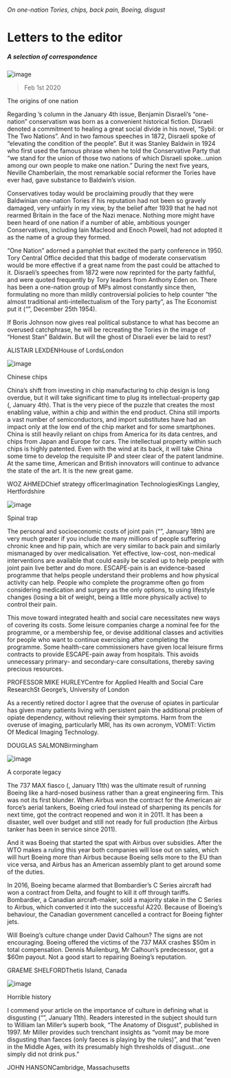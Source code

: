 ###### On one-nation Tories, chips, back pain, Boeing, disgust
# Letters to the editor 
##### A selection of correspondence 
![image](images/20200104_BRD000_1.jpg) 
> Feb 1st 2020 
The origins of one nation
Regarding ’s column in the January 4th issue, Benjamin Disraeli’s “one-nation” conservatism was born as a convenient historical fiction. Disraeli denoted a commitment to healing a great social divide in his novel, “Sybil: or The Two Nations”. And in two famous speeches in 1872, Disraeli spoke of “elevating the condition of the people”. But it was Stanley Baldwin in 1924 who first used the famous phrase when he told the Conservative Party that “we stand for the union of those two nations of which Disraeli spoke…union among our own people to make one nation.” During the next five years, Neville Chamberlain, the most remarkable social reformer the Tories have ever had, gave substance to Baldwin’s vision.

Conservatives today would be proclaiming proudly that they were Baldwinian one-nation Tories if his reputation had not been so gravely damaged, very unfairly in my view, by the belief after 1939 that he had not rearmed Britain in the face of the Nazi menace. Nothing more might have been heard of one nation if a number of able, ambitious younger Conservatives, including Iain Macleod and Enoch Powell, had not adopted it as the name of a group they formed.
“One Nation” adorned a pamphlet that excited the party conference in 1950. Tory Central Office decided that this badge of moderate conservatism would be more effective if a great name from the past could be attached to it. Disraeli’s speeches from 1872 were now reprinted for the party faithful, and were quoted frequently by Tory leaders from Anthony Eden on. There has been a one-nation group of MPs almost constantly since then, formulating no more than mildly controversial policies to help counter “the almost traditional anti-intellectualism of the Tory party”, as The Economist put it (“”, December 25th 1954).
If Boris Johnson now gives real political substance to what has become an overused catchphrase, he will be recreating the Tories in the image of “Honest Stan” Baldwin. But will the ghost of Disraeli ever be laid to rest?
ALISTAIR LEXDENHouse of LordsLondon
![image](images/20200104_TQD001.jpg) 

Chinese chips
China’s shift from investing in chip manufacturing to chip design is long overdue, but it will take significant time to plug its intellectual-property gap (, January 4th). That is the very piece of the puzzle that creates the most enabling value, within a chip and within the end product. China still imports a vast number of semiconductors, and import substitutes have had an impact only at the low end of the chip market and for some smartphones. China is still heavily reliant on chips from America for its data centres, and chips from Japan and Europe for cars. The intellectual property within such chips is highly patented. Even with the wind at its back, it will take China some time to develop the requisite IP and steer clear of the patent landmine. At the same time, American and British innovators will continue to advance the state of the art. It is the new great game.
WOZ AHMEDChief strategy officerImagination TechnologiesKings Langley, Hertfordshire
![image](images/20200118_FBD001.jpg) 

Spinal trap
The personal and socioeconomic costs of joint pain (“”, January 18th) are very much greater if you include the many millions of people suffering chronic knee and hip pain, which are very similar to back pain and similarly mismanaged by over medicalisation. Yet effective, low-cost, non-medical interventions are available that could easily be scaled up to help people with joint pain live better and do more. ESCAPE-pain is an evidence-based programme that helps people understand their problems and how physical activity can help. People who complete the programme often go from considering medication and surgery as the only options, to using lifestyle changes (losing a bit of weight, being a little more physically active) to control their pain.
This move toward integrated health and social care necessitates new ways of covering its costs. Some leisure companies charge a nominal fee for the programme, or a membership fee, or devise additional classes and activities for people who want to continue exercising after completing the programme. Some health-care commissioners have given local leisure firms contracts to provide ESCAPE-pain away from hospitals. This avoids unnecessary primary- and secondary-care consultations, thereby saving precious resources.
PROFESSOR MIKE HURLEYCentre for Applied Health and Social Care ResearchSt George’s, University of London
As a recently retired doctor I agree that the overuse of opiates in particular has given many patients living with persistent pain the additional problem of opiate dependency, without relieving their symptoms. Harm from the overuse of imaging, particularly MRI, has its own acronym, VOMIT: Victim Of Medical Imaging Technology.
DOUGLAS SALMONBirmingham
![image](images/20200111_WBD000.jpg) 

A corporate legacy
The 737 MAX fiasco (, January 11th) was the ultimate result of running Boeing like a hard-nosed business rather than a great engineering firm. This was not its first blunder. When Airbus won the contract for the American air force’s aerial tankers, Boeing cried foul instead of sharpening its pencils for next time, got the contract reopened and won it in 2011. It has been a disaster, well over budget and still not ready for full production (the Airbus tanker has been in service since 2011).
And it was Boeing that started the spat with Airbus over subsidies. After the WTO makes a ruling this year both companies will lose out on sales, which will hurt Boeing more than Airbus because Boeing sells more to the EU than vice versa, and Airbus has an American assembly plant to get around some of the duties.
In 2016, Boeing became alarmed that Bombardier’s C Series aircraft had won a contract from Delta, and fought to kill it off through tariffs. Bombardier, a Canadian aircraft-maker, sold a majority stake in the C Series to Airbus, which converted it into the successful A220. Because of Boeing’s behaviour, the Canadian government cancelled a contract for Boeing fighter jets.
Will Boeing’s culture change under David Calhoun? The signs are not encouraging. Boeing offered the victims of the 737 MAX crashes $50m in total compensation. Dennis Muilenburg, Mr Calhoun’s predecessor, got a $60m payout. Not a good start to repairing Boeing’s reputation.
GRAEME SHELFORDThetis Island, Canada
![image](images/20200111_IRD001.jpg) 

Horrible history
I commend your article on the importance of culture in defining what is disgusting (“”, January 11th). Readers interested in the subject should turn to William Ian Miller’s superb book, “The Anatomy of Disgust”, published in 1997. Mr Miller provides such trenchant insights as “vomit may be more disgusting than faeces (only faeces is playing by the rules)”, and that “even in the Middle Ages, with its presumably high thresholds of disgust…one simply did not drink pus.”
JOHN HANSONCambridge, Massachusetts
